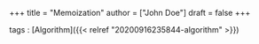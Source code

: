+++
title = "Memoization"
author = ["John Doe"]
draft = false
+++

tags
: [Algorithm]({{< relref "20200916235844-algorithm" >}})
